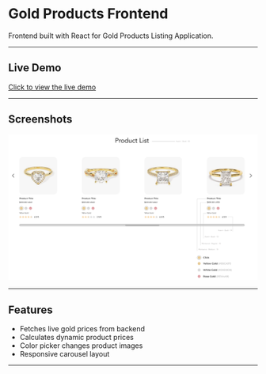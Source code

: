 # Gold Products Frontend

Frontend built with React for Gold Products Listing Application.

---

## Live Demo

[Click to view the live demo](https://gold-products-frontend.vercel.app/)

---

## Screenshots

![Product List](screenshots/product-list.png)

---

## Features

- Fetches live gold prices from backend
- Calculates dynamic product prices
- Color picker changes product images
- Responsive carousel layout

---

